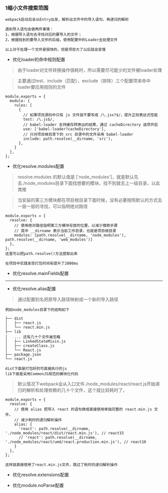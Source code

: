 ### 1缩小文件搜索范围

```
webpack启动后会从Entry出发，解析出文件中的导入语句，再递归的解析

遇到导入语句会做两件事情：
1，根据导入语句去寻找对应的要导入的文件；
2，根据找到的要导入文件的后缀，使用配置中的Loader去处理文件

以上对于处理一个文件是很快的，但是项目大了以后就会变慢
```

- 优化loader的命中规则配置

> 由于loader对文件转换操作很耗时，所以需要尽可能少的文件被loader处理

> 主要通过test、include（匹配）、exclude（排除）三个配置项来命中loader要应用规则的文件

```
module.exports = {
  module: {
    rules: [
      {
        // 如果项目源码中只有 js 文件就不要写成 /\.jsx?$/，提升正则表达式性能
        test: /\.js$/,
        // babel-loader 支持缓存转换出的结果，通过 cacheDirectory 选项开启
        use: ['babel-loader?cacheDirectory'],
        // 只对项目根目录下的 src 目录中的文件采用 babel-loader
        include: path.resolve(__dirname, 'src'),
      },
    ]
  },
};
```

- 优化resolve.modules配置

> resolve.modules 的默认值是 ['node_modules']，就是默认先去./node_modules目录下面找想要的模块，找不到就去上一级目录，以此类推

> 当安装的第三方模块都在项目根目录下面时候，没有必要按照默认的方式去一层一层的寻找，可以指明绝对路径

```
module.exports = {
  resolve: {
    // 使用绝对路径指明第三方模块存放的位置，以减少搜索步骤
    // 其中 __dirname 表示当前工作目录，也就是项目根目录
    modules: [path.resolve(__dirname, 'node_modules'), path.resolve(__dirname, 'web_modules')]
  },
};
这里可以把path.resolve()方法提取出来

在项目中实践发现打包时间有提升了2000ms
```

- 优化resolve.mainFields配置

***


- 优化resolve.alias配置

>通过配置别名把原导入路径映射成一个新的导入路径

```
例如node_modules目录下的结构如下

├── dist
│   ├── react.js
│   └── react.min.js
├── lib
│   ... 还有几十个文件被忽略
│   ├── LinkedStateMixin.js
│   ├── createClass.js
│   └── React.js
├── package.json
└── react.js

dist下面是打包好的可直接执行的js
lib下面是采用CommonJS规范的模块化代码
```

>默认情况下webpack会从入口文件./node_modules/react/react.js开始递归的解析和处理依赖的几十个文件，这个就比较耗时了，

```
module.exports = {
  resolve: {
    // 使用 alias 把导入 react 的语句换成直接使用单独完整的 react.min.js 文件，
    // 减少耗时的递归解析操作
    alias: {
      'react': path.resolve(__dirname, './node_modules/react/dist/react.min.js'), // react15
      // 'react': path.resolve(__dirname, './node_modules/react/umd/react.production.min.js'), // react16
    }
  },
};

这样就直接使用了react.min.js文件，跳过了耗时的递归解析操作
```


- 优化resolve.extensions配置

- 优化module.noParse配置






`````````````````````````````````````````````
